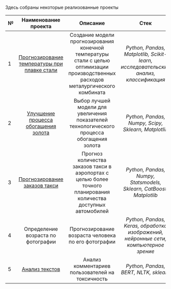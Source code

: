  Здесь собраны некоторые реализованные проекты

| № | Наименование проекта | Описание | Стек |
| :---         |     :---:      |     :---:      |          :---: |
| 1  | [Прогнозирование температуры при плавке стали](https://github.com/Dmitriy-Levin/Portfolio/tree/main/Project1) | Создание модели прогнозирования конечной температуры стали с целью оптимизации производственных расходов металургического комбината | *Python, Pandas, Matplotlib, Scikit-learn, исследовательский анализ, классификация*   |
| 2  | [Улучшение процесса обогащения золота](https://github.com/Dmitriy-Levin/Portfolio/tree/main/Project2) | Выбор лучшей модели для увеличения показателей технологического процесса обогащения золота | *Python, Pandas, Numpy, Scipy, Sklearn, Matplotlib*|
| 3  | [Прогнозирование заказов такси](https://github.com/Dmitriy-Levin/Portfolio/tree/main/Project3) | Прогноз количества заказов такси в аэропортах с целью более точного планирования количества доступных автомобилей      | *Python, Pandas, Numpy, Statsmodels, Sklearn, CatBoost, Matplotlib*    |
| 4  | Определение возраста по фотографии |  Прогнозирование возраста человека по его фотографии     | *Python, Pandas, Keras, обработка изображений, нейронные сети, компьютерное зрение*    |
| 5  | [Анализ текстов](https://github.com/Dmitriy-Levin/Portfolio/tree/main/Project5) | Анализ комментариев пользователей на токсичность      | *Python, Pandas, BERT, NLTK, sklearn* |     
